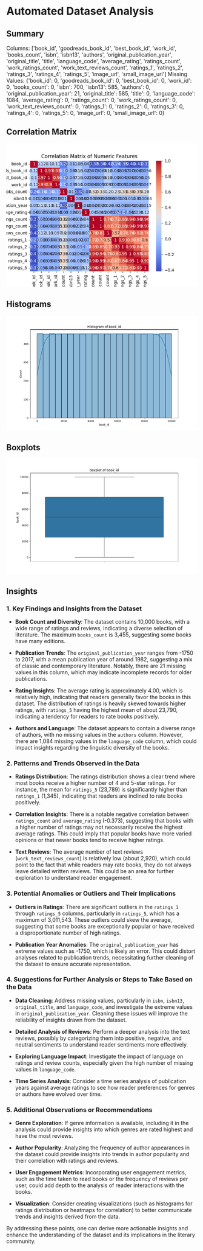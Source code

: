 # Automated Dataset Analysis

## Summary
Columns: ['book_id', 'goodreads_book_id', 'best_book_id', 'work_id', 'books_count', 'isbn', 'isbn13', 'authors', 'original_publication_year', 'original_title', 'title', 'language_code', 'average_rating', 'ratings_count', 'work_ratings_count', 'work_text_reviews_count', 'ratings_1', 'ratings_2', 'ratings_3', 'ratings_4', 'ratings_5', 'image_url', 'small_image_url']
Missing Values: {'book_id': 0, 'goodreads_book_id': 0, 'best_book_id': 0, 'work_id': 0, 'books_count': 0, 'isbn': 700, 'isbn13': 585, 'authors': 0, 'original_publication_year': 21, 'original_title': 585, 'title': 0, 'language_code': 1084, 'average_rating': 0, 'ratings_count': 0, 'work_ratings_count': 0, 'work_text_reviews_count': 0, 'ratings_1': 0, 'ratings_2': 0, 'ratings_3': 0, 'ratings_4': 0, 'ratings_5': 0, 'image_url': 0, 'small_image_url': 0}
## Correlation Matrix
![Correlation Matrix](correlation_matrix.png)
## Histograms
![Histogram of book_id](./book_id_histogram.png)
## Boxplots
![Boxplot of book_id](./book_id_boxplot.png)
## Insights
### 1. Key Findings and Insights from the Dataset

- **Book Count and Diversity**: The dataset contains 10,000 books, with a wide range of ratings and reviews, indicating a diverse selection of literature. The maximum `books_count` is 3,455, suggesting some books have many editions.

- **Publication Trends**: The `original_publication_year` ranges from -1750 to 2017, with a mean publication year of around 1982, suggesting a mix of classic and contemporary literature. Notably, there are 21 missing values in this column, which may indicate incomplete records for older publications.

- **Rating Insights**: The average rating is approximately 4.00, which is relatively high, indicating that readers generally favor the books in this dataset. The distribution of ratings is heavily skewed towards higher ratings, with `ratings_5` having the highest mean of about 23,790, indicating a tendency for readers to rate books positively.

- **Authors and Language**: The dataset appears to contain a diverse range of authors, with no missing values in the `authors` column. However, there are 1,084 missing values in the `language_code` column, which could impact insights regarding the linguistic diversity of the books.

### 2. Patterns and Trends Observed in the Data

- **Ratings Distribution**: The ratings distribution shows a clear trend where most books receive a higher number of 4 and 5-star ratings. For instance, the mean for `ratings_5` (23,789) is significantly higher than `ratings_1` (1,345), indicating that readers are inclined to rate books positively.

- **Correlation Insights**: There is a notable negative correlation between `ratings_count` and `average_rating` (-0.373), suggesting that books with a higher number of ratings may not necessarily receive the highest average ratings. This could imply that popular books have more varied opinions or that newer books tend to receive higher ratings.

- **Text Reviews**: The average number of text reviews (`work_text_reviews_count`) is relatively low (about 2,920), which could point to the fact that while readers may rate books, they do not always leave detailed written reviews. This could be an area for further exploration to understand reader engagement.

### 3. Potential Anomalies or Outliers and Their Implications

- **Outliers in Ratings**: There are significant outliers in the `ratings_1` through `ratings_5` columns, particularly in `ratings_5`, which has a maximum of 3,011,543. These outliers could skew the average, suggesting that some books are exceptionally popular or have received a disproportionate number of high ratings.

- **Publication Year Anomalies**: The `original_publication_year` has extreme values such as -1750, which is likely an error. This could distort analyses related to publication trends, necessitating further cleaning of the dataset to ensure accurate representation.

### 4. Suggestions for Further Analysis or Steps to Take Based on the Data

- **Data Cleaning**: Address missing values, particularly in `isbn`, `isbn13`, `original_title`, and `language_code`, and investigate the extreme values in `original_publication_year`. Cleaning these issues will improve the reliability of insights drawn from the dataset.

- **Detailed Analysis of Reviews**: Perform a deeper analysis into the text reviews, possibly by categorizing them into positive, negative, and neutral sentiments to understand reader sentiments more effectively.

- **Exploring Language Impact**: Investigate the impact of language on ratings and review counts, especially given the high number of missing values in `language_code`.

- **Time Series Analysis**: Consider a time series analysis of publication years against average ratings to see how reader preferences for genres or authors have evolved over time.

### 5. Additional Observations or Recommendations

- **Genre Exploration**: If genre information is available, including it in the analysis could provide insights into which genres are rated highest and have the most reviews.

- **Author Popularity**: Analyzing the frequency of author appearances in the dataset could provide insights into trends in author popularity and their correlation with ratings and reviews.

- **User Engagement Metrics**: Incorporating user engagement metrics, such as the time taken to read books or the frequency of reviews per user, could add depth to the analysis of reader interactions with the books.

- **Visualization**: Consider creating visualizations (such as histograms for ratings distribution or heatmaps for correlation) to better communicate trends and insights derived from the data.

By addressing these points, one can derive more actionable insights and enhance the understanding of the dataset and its implications in the literary community.